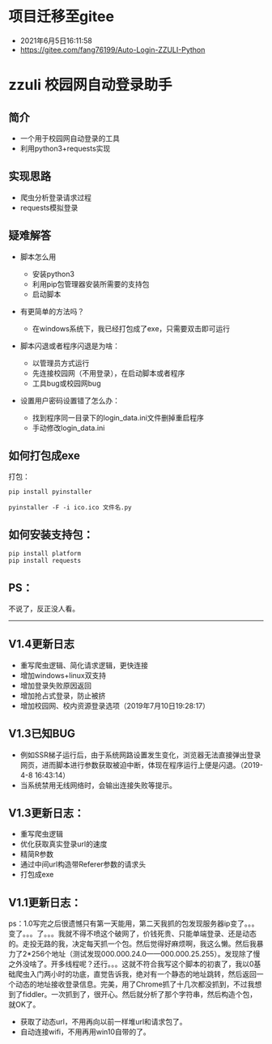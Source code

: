 # 项目迁移至gitee
- 2021年6月5日16:11:58
- https://gitee.com/fang76199/Auto-Login-ZZULI-Python
# zzuli 校园网自动登录助手

## 简介

- 一个用于校园网自动登录的工具
- 利用python3+requests实现

## 实现思路

- 爬虫分析登录请求过程
- requests模拟登录

## 疑难解答

- 脚本怎么用
  - 安装python3
  - 利用pip包管理器安装所需要的支持包
  - 启动脚本
- 有更简单的方法吗？
  - 在windows系统下，我已经打包成了exe，只需要双击即可运行

 - 脚本闪退或者程序闪退是为啥：
   - 以管理员方式运行
   - 先连接校园网（不用登录），在启动脚本或者程序
   - 工具bug或校园网bug
- 设置用户密码设置错了怎么办：
  - 找到程序同一目录下的login_data.ini文件删掉重启程序
  - 手动修改login_data.ini

## 如何打包成exe

打包：

```
pip install pyinstaller

pyinstaller -F -i ico.ico 文件名.py
```



## 如何安装支持包：

```
pip install platform
pip install requests
```



## PS：

不说了，反正没人看。



-------------------------



## V1.4更新日志
- 重写爬虫逻辑、简化请求逻辑，更快连接
- 增加windows+linux双支持
- 增加登录失败原因返回
- 增加抢占式登录，防止被挤
- 增加校园网、校内资源登录选项（2019年7月10日19:28:17）



## V1.3已知BUG

- 例如SSR梯子运行后，由于系统网路设置发生变化，浏览器无法直接弹出登录网页，进而脚本进行参数获取被迫中断，体现在程序运行上便是闪退。（2019-4-8 16:43:14）
- 当系统禁用无线网络时，会输出连接失败等提示。



## V1.3更新日志：

- 重写爬虫逻辑
- 优化获取真实登录url的速度
- 精简R参数
- 通过中间url构造带Referer参数的请求头
- 打包成exe

## V1.1更新日志：

​	ps：1.0写完之后很遗憾只有第一天能用，第二天我抓的包发现服务器ip变了。。。变了。。。了。。。我就不得不喷这个破网了，价钱死贵、只能单端登录、还是动态的。走投无路的我，决定每天抓一个包。然后觉得好麻烦啊，我这么懒。然后我暴力了2*256个地址（测试发现000.000.24.0——000.000.25.255）。发现除了慢之外没啥了。开多线程呢？还行。。。这就不符合我写这个脚本的初衷了，我以0基础爬虫入门两小时的功底，直觉告诉我，绝对有一个静态的地址跳转，然后返回一个动态的地址接收登录信息。完美，用了Chrome抓了十几次都没抓到，不过我想到了fiddler。一次抓到了，很开心。然后就分析了那个字符串，然后构造个包，就OK了。

- 获取了动态url，不用再向以前一样堆url和请求包了。
- 自动连接wifi，不用再用win10自带的了。
